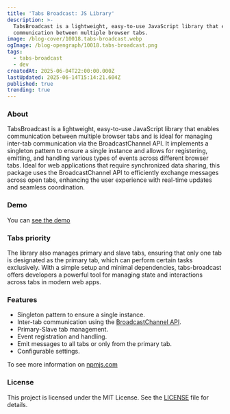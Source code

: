 ```yaml
---
title: 'Tabs Broadcast: JS Library'
description: >-
  TabsBroadcast is a lightweight, easy-to-use JavaScript library that enables
  communication between multiple browser tabs.
image: /blog-cover/10018.tabs-broadcast.webp
ogImage: /blog-opengraph/10018.tabs-broadcast.png
tags:
  - tabs-broadcast
  - dev
createdAt: 2025-06-04T22:00:00.000Z
lastUpdated: 2025-06-14T15:14:21.604Z
published: true
trending: true
---
```


### About

TabsBroadcast is a lightweight, easy-to-use JavaScript library that enables communication between multiple browser tabs and is ideal for managing inter-tab communication via the BroadcastChannel API. It implements a singleton pattern to ensure a single instance and allows for registering, emitting, and handling various types of events across different browser tabs. Ideal for web applications that require synchronized data sharing, this package uses the BroadcastChannel API to efficiently exchange messages across open tabs, enhancing the user experience with real-time updates and seamless coordination.

### Demo

You can [see the demo](https://tabs-broadcast.ravy.pro/)

### Tabs priority

The library also manages primary and slave tabs, ensuring that only one tab is designated as the primary tab, which can perform certain tasks exclusively. With a simple setup and minimal dependencies, tabs-broadcast offers developers a powerful tool for managing state and interactions across tabs in modern web apps.

### Features

* Singleton pattern to ensure a single instance.
* Inter-tab communication using the [BroadcastChannel API](https://developer.mozilla.org/en-US/docs/Web/API/Broadcast_Channel_API).
* Primary-Slave tab management.
* Event registration and handling.
* Emit messages to all tabs or only from the primary tab.
* Configurable settings.

To see more information on [npmjs.com](https://www.npmjs.com/package/tabs-broadcast/)

### License

This project is licensed under the MIT License. See the [LICENSE](https://github.com/Rovniy/tabs-broadcast/blob/master/LICENSE) file for details.
